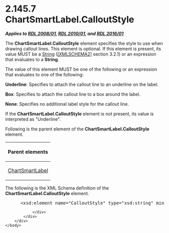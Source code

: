 <html dir="LTR" xmlns:mshelp="http://msdn.microsoft.com/mshelp" xmlns:ddue="http://ddue.schemas.microsoft.com/authoring/2003/5" xmlns:xlink="http://www.w3.org/1999/xlink" xmlns:tool="http://www.microsoft.com/tooltip">
    <head>
        <meta http-equiv="Content-Type" content="text/html; CHARSET=utf-8"></meta>
        <meta name="save" content="history"></meta>
        <title>2.145.7 ChartSmartLabel.CalloutStyle</title>
        <xml>
            <mshelp:toctitle title="2.145.7 ChartSmartLabel.CalloutStyle"></mshelp:toctitle>
            <mshelp:rltitle title="[MS-RDL]: ChartSmartLabel.CalloutStyle"></mshelp:rltitle>
            <mshelp:keyword index="A" term="2208303a-5e9c-46fb-abd8-75abfefe893c"></mshelp:keyword>
            <mshelp:attr name="DCSext.ContentType" value="open specification"></mshelp:attr>
            <mshelp:attr name="AssetID" value="2208303a-5e9c-46fb-abd8-75abfefe893c"></mshelp:attr>
            <mshelp:attr name="TopicType" value="kbRef"></mshelp:attr>
            <mshelp:attr name="DCSext.Title" value="[MS-RDL]: ChartSmartLabel.CalloutStyle" />
        </xml>
    </head>
    <body>
        <div id="header">
            <h1 class="heading">2.145.7 ChartSmartLabel.CalloutStyle</h1>
        </div>
        <div id="mainSection">
            <div id="mainBody">
                <div id="allHistory" class="saveHistory"></div>
                <div id="sectionSection0" class="section" name="collapseableSection">
                    

<p><b><i>Applies to </i></b><a href="1e855f94-4617-47e4-b89e-0856c6cb420f.html"><b><i>RDL 2008/01</i></b></a><b><i>,
</i></b><a href="3428e690-a348-4ec7-8a6a-8efb42d2cdee.html"><b><i>RDL 2010/01</i></b></a><b><i>,
and </i></b><a href="52ce3983-2bfc-4e72-9359-42aaf5fe4509.html"><b><i>RDL 2016/01</i></b></a></p>

<p>The <b>ChartSmartLabel.CalloutStyle</b> element specifies
the style to use when drawing callout lines. This element is optional. If this
element is present, its value MUST be a <a href="1ed81ef3-a683-45e3-aaad-bd2bbe71bc3d.html">String</a> (<a href="https://go.microsoft.com/fwlink/?LinkId=90610">[XMLSCHEMA2]</a> section
3.2.1) or an expression that evaluates to a <b>String</b>.</p>

<p>The value of this element MUST be one of the following or an
expression that evaluates to one of the following:</p>

<p><b>Underline</b>: Specifies to attach the callout
line to an underline on the label.</p>

<p><b>Box</b>: Specifies to attach the callout line to a
box around the label.</p>

<p><b>None</b>: Specifies no additional label style for
the callout line.</p>

<p>If the <b>ChartSmartLabel.CalloutStyle</b> element is not
present, its value is interpreted as &quot;Underline&quot;.</p>

<p>Following is the parent element of the <b>ChartSmartLabel.CalloutStyle</b>
element.</p>

<table>
 <thead>
  <tr>
   <th>
   <p>Parent elements</p>
   </th>
  </tr>
 </thead>
 <tr>
  <td>
  <p><a href="40311f42-08d3-41d4-8ca7-184ae633299d.html">ChartSmartLabel</a></p>
  </td>
 </tr>
</table>

<p>The following is the XML Schema definition of the <b>ChartSmartLabel.CalloutStyle</b>
element.</p>

<dl>
<dd>
<div><pre> &lt;xsd:element name=&quot;CalloutStyle&quot; type=&quot;xsd:string&quot; minOccurs=&quot;0&quot; /&gt;
</pre></div>
</dd></dl>


                </div>
            </div>
        </div>
    </body>
</html>